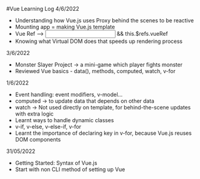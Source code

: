 #Vue Learning Log
4/6/2022
- Understanding how Vue.js uses Proxy behind the scenes to be reactive
- Mounting app = making Vue.js template
- Vue Ref --> <input ref='vueRef' /> && this.$refs.vueRef
- Knowing what Virtual DOM does that speeds up rendering process

3/6/2022
- Monster Slayer Project -> a mini-game which player fights monster
- Reviewed Vue basics - data(), methods, computed, watch, v-for

1/6/2022
- Event handling: event modifiers, v-model...
- computed -> to update data that depends on other data
- watch -> Not used directly on template, for behind-the-scene updates with extra logic
- Learnt ways to handle dynamic classes
- v-if, v-else, v-else-if, v-for
- Learnt the importance of declaring key in v-for, because Vue.js reuses DOM components

31/05/2022
- Getting Started: Syntax of Vue.js
- Start with non CLI method of setting up Vue